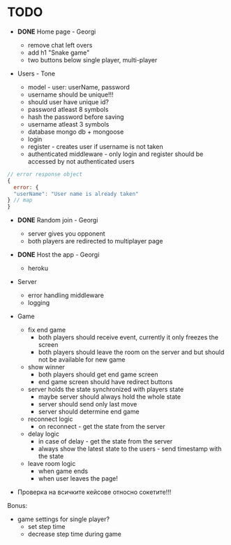 # TODO

- **DONE** Home page - Georgi
  - remove chat left overs
  - add h1 "Snake game"
  - two buttons below single player, multi-player

- Users - Tone
  - model - user: userName, password
  - username should be unique!!!
  - should user have unique id?
  - password atleast 8 symbols
  - hash the password before saving
  - username atleast 3 symbols
  - database mongo db + mongoose
  - login
  - register - creates user if username is not taken
  - authenticated middleware - only login and register should be accessed by not authenticated users
```js
// error response object
{
  error: {
  "userName": "User name is already taken"
} // map
}
```

- **DONE** Random join - Georgi
  - server gives you opponent
  - both players are redirected to multiplayer page

- **DONE** Host the app - Georgi
  - heroku

- Server
  - error handling middleware
  - logging

- Game
  - fix end game
    - both players should receive event, currently it only freezes the screen
    - both players should leave the room on the server and but should not be available for new game
  - show winner
    - both players should get end game screen
    - end game screen should have redirect buttons
  - server holds the state synchronized with players state
    - maybe server should always hold the whole state
    - server should send only last move
    - server should determine end game
  - reconnect logic
    - on reconnect - get the state from the server
  - delay logic
    - in case of delay - get the state from the server
    - always show the latest state to the users - send timestamp with the state
  - leave room logic
    - when game ends
    - when user leaves the page!

 - Проверка на всичките кейсове относно сокетите!!!

Bonus:
  - game settings for single player?
    - set step time
    - decrease step time during game
